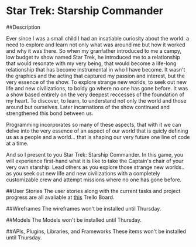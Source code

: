 # Star Trek: Starship Commander

##Description

Ever since I was a small child I had an insatiable curiosity about the world: a need to explore and learn not only what was around me but how it worked and why it was there. So when my granfather introduced to me a campy, low budget tv show named Star Trek, he introduced me to a relationship that would resonate with my very being, that would become a life-long relationship that has become instrumental in who I have become. It wasn't the graphics and the acting that captured my passion and interest, but the very essence of the show. To explore strange new worlds, to seek out new life and new civilizations, to boldy go where no one has gone before. It was a show based entirely on the very deepest reccesses of the foundation of my heart. To discover, to learn, to understand not only the world and those around but ourselves. Later incarnations of the show continued and strengthened this bond between us. 

Programming incorporates so many of these aspects, that with it we can delve into the very essence of an aspect of our world that is quicly defining us as a people and a world... that is shaping our very future one line of code at a time. 

And so I present to you Star Trek: Starship Commander. In this game, you will experience first-hand what it is like to take the Captain's chair of your very own starship. Lead others as you explore those strange new worlds.. as you seek out new life and new civilizations with a completely customizable crew and attempt missions where no one has gone before.

##User Stories
The user stories along with the current tasks and project progress are all avaliable at [this](https://trello.com/b/38jgFt5p/star-trek-starship-commander) Trello Board.

##Wireframes
The wireframes won't be installed until Thursday.

##Models
The Models won't be installed until Thursday.

##APIs, Plugins, Libraries, and Frameworks
These items won't be installed until Thursday.
